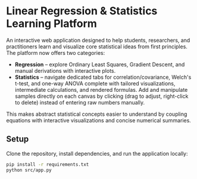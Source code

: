 # Linear Regression & Statistics Learning Platform

An interactive web application designed to help students, researchers, and practitioners learn and visualize core statistical ideas from first principles. The platform now offers two categories:

- **Regression** – explore Ordinary Least Squares, Gradient Descent, and manual derivations with interactive plots.
- **Statistics** – navigate dedicated tabs for correlation/covariance, Welch's t-test, and one-way ANOVA complete with tailored visualizations, intermediate calculations, and rendered formulas. Add and manipulate samples directly on each canvas by clicking (drag to adjust, right-click to delete) instead of entering raw numbers manually.

This makes abstract statistical concepts easier to understand by coupling equations with interactive visualizations and concise numerical summaries.


## Setup

Clone the repository, install dependencies, and run the application locally:

```bash
pip install -r requirements.txt
python src/app.py
```

